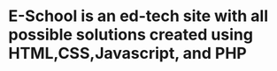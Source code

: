 # E-School is an ed-tech site with all possible solutions created using HTML,CSS,Javascript, and PHP
